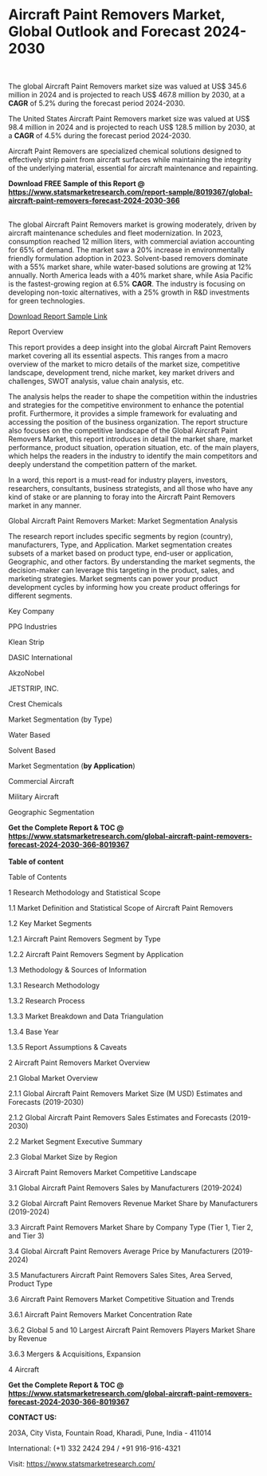 <h1>Aircraft Paint Removers Market, Global Outlook and Forecast 2024-2030</h1><br/><p>The global Aircraft Paint Removers market size was valued at US$ 345.6 million in 2024 and is projected to reach US$ 467.8 million by 2030, at a <strong>CAGR</strong> of 5.2% during the forecast period 2024-2030.</p><p>
 
 The United States Aircraft Paint Removers market size was valued at US$ 98.4 million in 2024 and is projected to reach US$ 128.5 million by 2030, at a <strong>CAGR</strong> of 4.5% during the forecast period 2024-2030.</p><p>
 
 Aircraft Paint Removers are specialized chemical solutions designed to effectively strip paint from aircraft surfaces while maintaining the integrity of the underlying material, essential for aircraft maintenance and repainting.</p><div><b>Download FREE Sample of this Report @ <a href="https://www.statsmarketresearch.com/download-free-sample/8019367/global-aircraft-paint-removers-forecast-2024-2030-366">https://www.statsmarketresearch.com/report-sample/8019367/global-aircraft-paint-removers-forecast-2024-2030-366</a></b></div><br><p>
 
 The global Aircraft Paint Removers market is growing moderately, driven by aircraft maintenance schedules and fleet modernization. In 2023, consumption reached 12 million liters, with commercial aviation accounting for 65% of demand. The market saw a 20% increase in environmentally friendly formulation adoption in 2023. Solvent-based removers dominate with a 55% market share, while water-based solutions are growing at 12% annually. North America leads with a 40% market share, while Asia Pacific is the fastest-growing region at 6.5% <strong>CAGR</strong>. The industry is focusing on developing non-toxic alternatives, with a 25% growth in R&D investments for green technologies.</p><p><a href="https://www.statsmarketresearch.com/download-free-sample/8019367/global-aircraft-paint-removers-forecast-2024-2030-366">Download Report Sample Link</a></p><p>
 
 Report Overview</p><p>
 
  This report provides a deep insight into the global Aircraft Paint Removers market covering all its essential aspects. This ranges from a macro overview of the market to micro details of the market size, competitive landscape, development trend, niche market, key market drivers and challenges, SWOT analysis, value chain analysis, etc.</p><p>The analysis helps the reader to shape the competition within the industries and strategies for the competitive environment to enhance the potential profit. Furthermore, it provides a simple framework for evaluating and accessing the position of the business organization. The report structure also focuses on the competitive landscape of the Global Aircraft Paint Removers Market, this report introduces in detail the market share, market performance, product situation, operation situation, etc. of the main players, which helps the readers in the industry to identify the main competitors and deeply understand the competition pattern of the market.</p><p>In a word, this report is a must-read for industry players, investors, researchers, consultants, business strategists, and all those who have any kind of stake or are planning to foray into the Aircraft Paint Removers market in any manner.</p><p>Global Aircraft Paint Removers Market: Market Segmentation Analysis</p><p>The research report includes specific segments by region (country), manufacturers, Type, and Application. Market segmentation creates subsets of a market based on product type, end-user or application, Geographic, and other factors. By understanding the market segments, the decision-maker can leverage this targeting in the product, sales, and marketing strategies. Market segments can power your product development cycles by informing how you create product offerings for different segments.</p><p>Key Company</p><p>PPG Industries</p><p>Klean Strip</p><p>DASIC International</p><p>AkzoNobel</p><p>JETSTRIP, INC.</p><p>Crest Chemicals</p><p>
 
  Market Segmentation (by Type)</p><p>Water Based</p><p>Solvent Based</p><p>
 
  Market Segmentation (<strong>by Application</strong>)</p><p>Commercial Aircraft</p><p>Military Aircraft</p><p>
 
  Geographic Segmentation</p><div><b>Get the Complete Report & TOC @ <a href="https://www.statsmarketresearch.com/global-aircraft-paint-removers-forecast-2024-2030-366-8019367">https://www.statsmarketresearch.com/global-aircraft-paint-removers-forecast-2024-2030-366-8019367</a></b></div><br><b>Table of content</b><p>Table of Contents<br />
 
  1 Research Methodology and Statistical Scope<br />
 
  1.1 Market Definition and Statistical Scope of Aircraft Paint Removers<br />
 
  1.2 Key Market Segments<br />
 
  1.2.1 Aircraft Paint Removers Segment by Type<br />
 
  1.2.2 Aircraft Paint Removers Segment by Application<br />
 
  1.3 Methodology & Sources of Information<br />
 
  1.3.1 Research Methodology<br />
 
  1.3.2 Research Process<br />
 
  1.3.3 Market Breakdown and Data Triangulation<br />
 
  1.3.4 Base Year<br />
 
  1.3.5 Report Assumptions & Caveats<br />
 
  2 Aircraft Paint Removers Market Overview<br />
 
  2.1 Global Market Overview<br />
 
  2.1.1 Global Aircraft Paint Removers Market Size (M USD) Estimates and Forecasts (2019-2030)<br />
 
  2.1.2 Global Aircraft Paint Removers Sales Estimates and Forecasts (2019-2030)<br />
 
  2.2 Market Segment Executive Summary<br />
 
  2.3 Global Market Size by Region<br />
 
  3 Aircraft Paint Removers Market Competitive Landscape<br />
 
  3.1 Global Aircraft Paint Removers Sales by Manufacturers (2019-2024)<br />
 
  3.2 Global Aircraft Paint Removers Revenue Market Share by Manufacturers (2019-2024)<br />
 
  3.3 Aircraft Paint Removers Market Share by Company Type (Tier 1, Tier 2, and Tier 3)<br />
 
  3.4 Global Aircraft Paint Removers Average Price by Manufacturers (2019-2024)<br />
 
  3.5 Manufacturers Aircraft Paint Removers Sales Sites, Area Served, Product Type<br />
 
  3.6 Aircraft Paint Removers Market Competitive Situation and Trends<br />
 
  3.6.1 Aircraft Paint Removers Market Concentration Rate<br />
 
  3.6.2 Global 5 and 10 Largest Aircraft Paint Removers Players Market Share by Revenue<br />
 
  3.6.3 Mergers & Acquisitions, Expansion<br />
 
  4 Aircraft <br><div><b>Get the Complete Report & TOC @ <a href="https://www.statsmarketresearch.com/global-aircraft-paint-removers-forecast-2024-2030-366-8019367">https://www.statsmarketresearch.com/global-aircraft-paint-removers-forecast-2024-2030-366-8019367</a></b></div></p>
 
 <b>CONTACT US:</b><br>
 
 203A, City Vista, Fountain Road, Kharadi, Pune, India - 411014 <br>
 
 International: (+1) 332 2424 294 / +91 916-916-4321<br>
 
 Visit: <a href="https://www.statsmarketresearch.com/">https://www.statsmarketresearch.com/</a>
 
 <br>